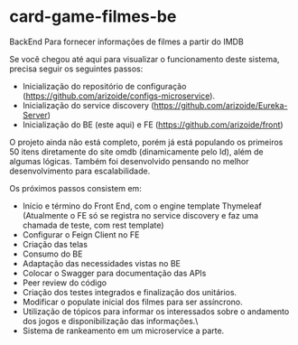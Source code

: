 # card-game-filmes-be
BackEnd Para fornecer informações de filmes a partir do IMDB


Se você chegou até aqui para visualizar o funcionamento deste sistema, precisa seguir os seguintes passos:

- Inicialização do repositório de configuração (https://github.com/arizoide/configs-microservice).
- Inicialização do service discovery (https://github.com/arizoide/Eureka-Server)
- Inicialização do BE (este aqui) e FE (https://github.com/arizoide/front)

O projeto ainda não está completo, porém já está populando os primeiros 50 itens diretamente do site omdb (dinamicamente pelo Id), além de algumas lógicas. Também foi desenvolvido pensando no melhor desenvolvimento para escalabilidade.

Os próximos passos consistem em:

  - Início e término do Front End, com o engine template Thymeleaf (Atualmente o FE só se registra no service discovery e faz uma chamada de teste, com rest template)
  - Configurar o Feign Client no FE
  - Criação das telas
  - Consumo do BE
  - Adaptação das necessidades vistas no BE
  - Colocar o Swagger para documentação das APIs
  - Peer review do código
  - Criação dos testes integrados e finalização dos unitários.
  - Modificar o populate inicial dos filmes para ser assíncrono.
  - Utilização de tópicos para informar os interessados sobre o andamento dos jogos e disponibilização das informações.\
  - Sistema de rankeamento em um microservice a parte.
